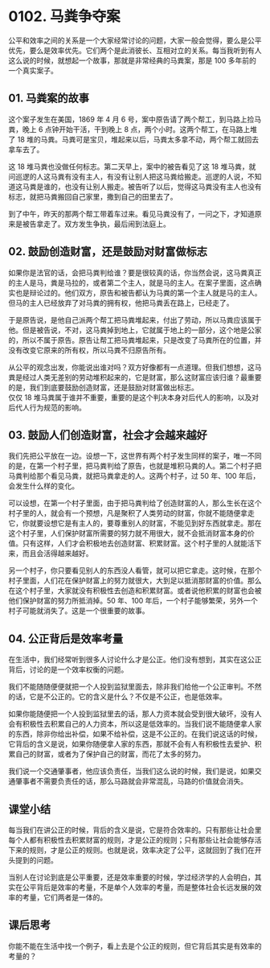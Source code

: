 # 0102. 马粪争夺案

公平和效率之间的关系是一个大家经常讨论的问题，大家一般会觉得，要么是公平优先，要么是效率优先。它们两个是此消彼长、互相对立的关系。每当我听到有人这么说的时候，就想起一个故事，那就是非常经典的马粪案，那是 100 多年前的一个真实案子。

## 01. 马粪案的故事

这个案子发生在美国，1869 年 4 月 6 号，案中原告请了两个帮工，到马路上捡马粪，晚上 6 点钟开始干活，干到晚上 8 点，两个小时。这两个帮工，在马路上堆了 18 堆的马粪。马粪可是宝贝，堆起来以后，马粪太多拿不动，两个帮工就回去拿车去了。

这 18 堆马粪也没做任何标志。第二天早上，案中的被告看见了这 18 堆马粪，就问巡逻的人这马粪有没有主人，有没有让别人把这马粪给搬走。巡逻的人说，不知道这马粪是谁的，也没有让别人搬走。被告听了以后，觉得这马粪没有主人也没有标志，就把马粪搬回自己家里，撒到自己的田里去了。

到了中午，昨天的那两个帮工带着车过来。看见马粪没有了，一问之下，才知道原来是被告拿走了。双方发生争执，最后闹到法庭上。

## 02. 鼓励创造财富，还是鼓励对财富做标志

如果你是法官的话，会把马粪判给谁？要是很较真的话，你当然会说，这马粪真正的主人是马，粪是马拉的，或者第二个主人，就是马的主人。在案子里面，这点确实也是辩论过的。他们双方，原告和被告都认为马粪的第一个主人就是马的主人。但马的主人已经放弃了对马粪的拥有权，他把马粪丢在路上，已经走了。

于是原告说，是他自己派两个帮工把马粪堆起来，付出了劳动，所以马粪应该属于他。但是被告说，不对，这马粪掉到地上，它就属于地上的一部分，这个地是公家的，所以不属于原告。原告让帮工把马粪堆起来，只是改变了马粪所在的位置，并没有改变它原来的所有权，所以马粪不归原告所有。

从公平的观念出发，你能说出谁对吗？双方好像都有一点道理。但我们想想，这马粪是经过人类无差别的劳动堆积起来的，它是财富，那么这财富应该归谁？最重要的是，我们到底要鼓励创造财富，还是鼓励对财富做出标志。<br> 仅仅 18 堆马粪属于谁并不重要，重要的是这个判决本身对后代人的影响，以及对后代人行为规范的影响。

## 03. 鼓励人们创造财富，社会才会越来越好

我们先把公平放在一边。设想一下，这世界有两个村子发生同样的案子，唯一不同的是，在第一个村子里，把马粪判给了原告，也就是堆积马粪的人。第二个村子把马粪判给那个看见马粪，就把马粪拿走的人。这两个村子，过 50 年、100 年后，会发生什么样的变化。

可以设想，在第一个村子里面，由于把马粪判给了创造财富的人，那么生长在这个村子里的人，就会有一个预想，凡是聚积了人类劳动的财富，你就不能随便拿走它，你就要设想它是有主人的，要尊重别人的财富，不能见到好东西就拿走。那在这个村子里，人们保护财富所需要的努力就不用很大，就不会抵消财富本身的价值。只有这样，人们才会积极地去创造财富、积累财富。这个村子里的人就能活下来，而且会活得越来越好。

另一个村子，你只要看见别人的东西没人看管，就可以把它拿走。这时候，在那个村子里面，人们花在保护财富上的努力就很大，大到足以抵消那财富的价值。那么在这个村子里，大家就没有积极性去创造和积累财富。或者说他积累的财富也会被他们保护财富的努力所抵消掉。50 年、100 年后，一个村子能够繁荣，另外一个村子可能就消失了。这是一个很重要的故事。

## 04. 公正背后是效率考量

在生活中，我们经常听到很多人讨论什么才是公正。他们没有想到，其实在这公正背后，讨论的是一个效率权衡的问题。

我们不能随随便便就把一个人投到监狱里面去，除非我们给他一个公正审判。不然的话，它是不公正的。它的含义是什么？不仅是不公正，也是低效率。

如果你能随便把一个人投到监狱里去的话，那人力资本就会受到很大破坏，没有人会有积极性去积累自己的人力资本，所以这是低效率的。当我们说不能随便拿人家的东西，除非你给出补偿，如果不给补偿，这是不公正的。在我们说这话的时候，它背后的含义是说，如果你随便拿人家的东西，那就不会有人有积极性去爱护、积累自己的财富，或者为了保护自己的财富，而花了太多的努力。

我们说一个交通肇事者，他应该负责任，当我们这么说的时候，我们是说，如果交通肇事者不需要负责任的话，那么马路就会非常混乱，马路的价值就会消失。

## 课堂小结

每当我们在讲公正的时候，背后的含义是说，它是符合效率的。只有那些让社会里每个人都有积极性去积累财富的规则，才是公正的规则；只有那些让社会能够存活下来的规则，才是公正的规则。也就是说，效率决定了公平，这就回到了我们在开头提到的问题。

当别人在讨论到底是公平重要，还是效率重要的时候，学过经济学的人会明白，其实在公平背后是效率的考量，不是单个人效率的考量，而是整体社会长远发展的效率的考量，它们两者是一体的。

## 课后思考

你能不能在生活中找一个例子，看上去是个公正的规则，但它背后其实是有效率的考量的？

